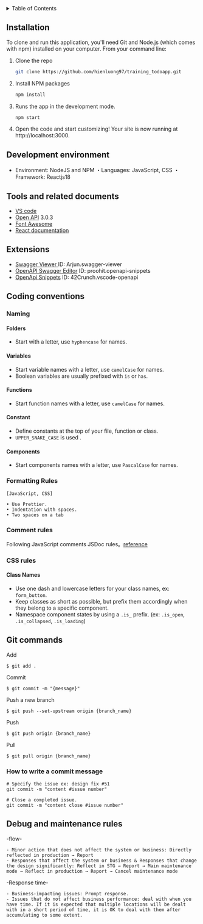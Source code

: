 <!-- TABLE OF CONTENTS -->
<details>
  <summary>Table of Contents</summary>
  <ol>
    <li><a href="#installation">Installation</a></li>
    <li><a href="#development-environment">Development environment</a></li>
    <li><a href="#tools-and-related-documents">Tools & related documents</a></li>
    <li><a href="#extensions">Extensions</a></li>
    <li>
      <a href="#coding-conventions">Coding conventions</a>
      <ul>
        <li><a href="#naming">Naming</a></li>
        <li><a href="#formatting-rules">Formatting Rules</a></li>
         <li><a href="#comment-rules">Comment rules</a></li>
         <li><a href="#css-rules">CSS rules</a></li>
         <li><a href="#git-commands">Git commands</a></li>
         <li><a href="#how-to-write-a-commit-message">How to write a commit message</a></li>
      </ul>
    </li>
    <li>
      <a href="#git-commands">Git commands</a>
      <ul>
         <li><a href="#git-commands">Git commands</a></li>
      </ul>
    </li>
    <li><a href="#debug-and-maintenance-rules">Debug and maintenance rules</a></li>
  </ol>
</details>

## Installation

To clone and run this application, you'll need Git and Node.js (which comes with npm) installed on your computer. From your command line:

1. Clone the repo
   ```sh
   git clone https://github.com/hienluong97/training_todoapp.git
   ```
2. Install NPM packages
   ```sh
   npm install
   ```
3. Runs the app in the development mode.
   ```sh
   npm start
   ```
4. Open the code and start customizing!
   Your site is now running at http://localhost:3000.

<!-- Development environment-->
## Development environment
- Environment: NodeJS and NPM
・Languages: JavaScript, CSS
・Framework: Reactjs18
## Tools and related documents

* [VS code ](https://code.visualstudio.com/)
* [Open API](https://swagger.io/)  3.0.3
* [Font Awesome](https://fontawesome.com)
* [React documentation ](https://reactjs.org/)
## Extensions

* [Swagger Viewer ](https://marketplace.visualstudio.com/items?itemName=Arjun.swagger-viewer) ID: Arjun.swagger-viewer
* [OpenAPI Swagger Editor](https://marketplace.visualstudio.com/items?itemName=42Crunch.vscode-openapi) ID: proohit.openapi-snippets
* [OpenApi Snippets](https://marketplace.visualstudio.com/items?itemName=proohit.openapi-snippets) ID: 42Crunch.vscode-openapi
## Coding conventions

### Naming
#### Folders
- Start with a letter, use `hyphencase` for names.
#### Variables
- Start variable names with a letter, use `camelCase` for names.
- Boolean variables are usually prefixed with `is` or `has`.

#### Functions
- Start function names with a letter, use `camelCase` for names.

#### Constant
- Define constants at the top of your file, function or class.
- `UPPER_SNAKE_CASE` is used .

#### Components
- Start components names with a letter, use `PascalCase` for names.
### Formatting Rules
```
[JavaScript, CSS] 

• Use Prettier.
• Indentation with spaces.
• Two spaces on a tab
```

### Comment rules
Following JavaScript comments JSDoc rules。[reference](https://www.typescriptlang.org/ja/docs/handbook/jsdoc-supported-types.html)
### CSS rules

#### Class Names
- Use one dash and lowercase letters for your class names, ex: `form_button`.
- Keep classes as short as possible, but prefix them accordingly when they belong to a specific component.
- Namespace component states by using a `.is_` prefix. (ex: `.is_open`, `.is_collapsed`, `.is_loading`)
​
## Git commands

Add
```
$ git add .
```
Commit
```
$ git commit -m "{message}"
```
Push a new branch
```
$ git push --set-upstream origin {branch_name}
```
Push
```
$ git push origin {branch_name}
```
Pull
```
$ git pull origin {branch_name}
```

### How to write a commit message
```
# Specify the issue ex: design fix #51
git commit -m "content #issue number"

# Close a completed issue.
git commit -m "content close #issue number"
```
## Debug and maintenance rules
-flow-
```
- Minor action that does not affect the system or business: Directly reflected in production → Report
- Responses that affect the system or business & Responses that change the design significantly: Reflect in STG → Report → Main maintenance mode → Reflect in production → Report → Cancel maintenance mode
```
-Response time-
```
- Business-impacting issues: Prompt response.
- Issues that do not affect business performance: deal with when you have time. If it is expected that multiple locations will be dealt with in a short period of time, it is OK to deal with them after accumulating to some extent.
```

